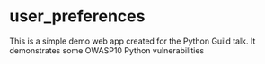 # user_preferences
This is a simple demo web app created for the Python Guild talk. It demonstrates some OWASP10 Python vulnerabilities
